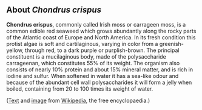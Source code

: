 About *Chondrus crispus*
------------------------

**Chondrus crispus**,  commonly called Irish moss or carrageen moss, 
is a common edible red seaweed
which grows abundantly along the rocky parts of the Atlantic coast of
Europe and North America. In its fresh condition this protist algae is soft
and cartilaginous, varying in color from a greenish-yellow, through red,
to a dark purple or purplish-brown. The principal constituent is a
mucilaginous body, made of the polysaccharide carrageenan, which
constitutes 55% of its weight. The organism also consists of nearly 10%
protein and about 15% mineral matter, and is rich in iodine and sulfur.
When softened in water it has a sea-like odour and because of the
abundant cell wall polysaccharides it will form a jelly when boiled,
containing from 20 to 100 times its weight of water.

([Text](http://en.wikipedia.org/wiki/Chondrus_crispus) and
[image](https://commons.wikimedia.org/wiki/File:Chondrus_crispus_-_K%C3%B6hler%E2%80%93s_Medizinal-Pflanzen-034.jpg)
from [Wikipedia](http://en.wikipedia.org/), the free encyclopaedia.)
